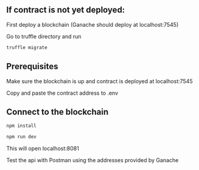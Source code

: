 ## If contract is not yet deployed: 

First deploy a blockchain (Ganache should deploy at localhost:7545)

Go to truffle directory and run
```bash
truffle migrate
```

## Prerequisites
Make sure the blockchain is up and contract is deployed at localhost:7545

Copy and paste the contract address to .env



## Connect to the blockchain

```bash
npm install
```

```bash
npm run dev
```
This will open localhost:8081

Test the api with Postman using the addresses provided by Ganache
